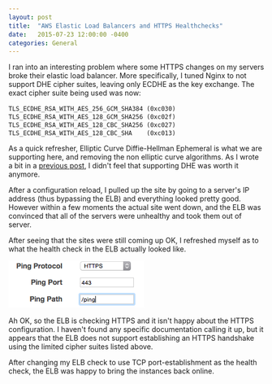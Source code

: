 ```yaml
---
layout: post
title:  "AWS Elastic Load Balancers and HTTPS Healthchecks"
date:   2015-07-23 12:00:00 -0400
categories: General
---
```


I ran into an interesting problem where some HTTPS changes on my servers broke
their elastic load balancer. More specifically, I tuned Nginx to not support
DHE cipher suites, leaving only ECDHE as the key exchange. The exact cipher
suite being used was now:

```
TLS_ECDHE_RSA_WITH_AES_256_GCM_SHA384 (0xc030)
TLS_ECDHE_RSA_WITH_AES_128_GCM_SHA256 (0xc02f)
TLS_ECDHE_RSA_WITH_AES_128_CBC_SHA256 (0xc027)
TLS_ECDHE_RSA_WITH_AES_128_CBC_SHA    (0xc013)
```

As a quick refresher, Elliptic Curve Diffie-Hellman Ephemeral is what we are
supporting here, and removing the non elliptic curve algorithms. As I wrote a
bit in a [previous post][1], I didn't feel that supporting DHE was worth it anymore.

After a configuration reload, I pulled up the site by going to a server's IP
address (thus bypassing the ELB) and everything looked pretty good. However
within a few moments the actual site went down, and the ELB was convinced that
all of the servers were unhealthy and took them out of server.

After seeing that the sites were still coming up OK, I refreshed myself as to
what the health check in the ELB actually looked like.

![ELB Check][2]

Ah OK, so the ELB is checking HTTPS and it isn't happy about the HTTPS
configuration. I haven't found any specific documentation calling it up, but it
appears that the ELB does not support establishing an HTTPS handshake using the
limited cipher suites listed above.

After changing my ELB check to use TCP port-establishment as the health check,
the ELB was happy to bring the instances back online.

[1]: /going-ecc/
[2]: /images/elbcheck.png